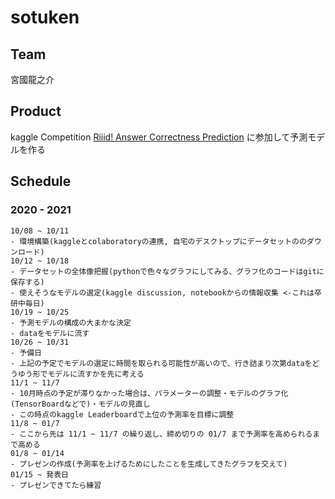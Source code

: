 # sotuken
## Team
  宮國龍之介
## Product
  kaggle Competition 
    [Riiid! Answer Correctness Prediction](https://www.kaggle.com/c/riiid-test-answer-prediction)
  に参加して予測モデルを作る
    
## Schedule
### 2020 - 2021
    10/08 ~ 10/11 
    - 環境構築(kaggleとcolaboratoryの連携, 自宅のデスクトップにデータセットののダウンロード)
    10/12 ~ 10/18
    - データセットの全体像把握(pythonで色々なグラフにしてみる、グラフ化のコードはgitに保存する)
    - 使えそうなモデルの選定(kaggle discussion, notebookからの情報収集 <-これは卒研中毎日)
    10/19 ~ 10/25
    - 予測モデルの構成の大まかな決定
    - dataをモデルに流す
    10/26 ~ 10/31
    - 予備日
    - 上記の予定でモデルの選定に時間を取られる可能性が高いので、行き詰まり次第dataをどうゆう形でモデルに流すかを先に考える
    11/1 ~ 11/7
    - 10月時点の予定が滞りなかった場合は、パラメーターの調整・モデルのグラフ化(TensorBoardなどで)・モデルの見直し
    - この時点のkaggle Leaderboardで上位の予測率を目標に調整
    11/8 ~ 01/7
    - ここから先は 11/1 ~ 11/7 の繰り返し、締め切りの 01/7 まで予測率を高められるまで高める
    01/8 ~ 01/14
    - プレゼンの作成(予測率を上げるためにしたことを生成してきたグラフを交えて)
    01/15 ~ 発表日
    - プレゼンできてたら練習
